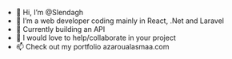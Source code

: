 - 👋 Hi, I’m @Slendagh
- 👀 I’m a web developer coding mainly in React, .Net and Laravel
- 🌱 Currently building an API
- 💞️ I would love to help/collaborate in your project
- 📫 Check out my portfolio azaroualasmaa.com

<!---
Slendagh/Slendagh is a ✨ special ✨ repository because its `README.md` (this file) appears on your GitHub profile.
You can click the Preview link to take a look at your changes.
--->
